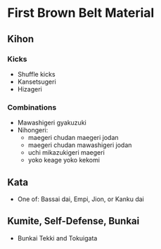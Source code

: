 # First Brown Belt Material

## Kihon

### Kicks

* Shuffle kicks
* Kansetsugeri
* Hizageri

### Combinations

* Mawashigeri gyakuzuki
* Nihongeri:
  * maegeri chudan maegeri jodan
  * maegeri chudan mawashigeri jodan
  * uchi mikazukigeri maegeri
  * yoko keage yoko kekomi

## Kata

* One of: Bassai dai, Empi, Jion, or Kanku dai

## Kumite, Self-Defense, Bunkai

* Bunkai Tekki and Tokuigata
